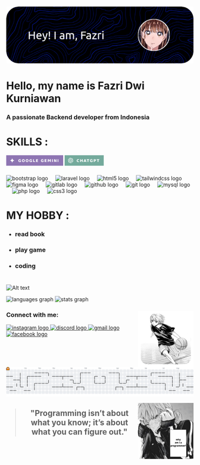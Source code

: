 
![banner](img/banner.png)

# **Hello, my name is Fazri Dwi Kurniawan**
<h3 align="left">A passionate Backend developer from Indonesia</h3>

# __SKILLS__ :
![gemini](img/GEMINI.png)
![chatGPT](img/CHATGPT.png)
###

<div align="left">
  <img src="https://cdn.jsdelivr.net/gh/devicons/devicon/icons/bootstrap/bootstrap-original.svg" height="40" alt="bootstrap logo"  />
  <img width="12" />
  <img src="https://cdn.jsdelivr.net/gh/devicons/devicon/icons/laravel/laravel-original.svg" height="40" alt="laravel logo"  />
  <img width="12" />
  <img src="https://cdn.jsdelivr.net/gh/devicons/devicon/icons/html5/html5-original.svg" height="40" alt="html5 logo"  />
  <img width="12" />
  <img src="https://cdn.jsdelivr.net/gh/devicons/devicon/icons/tailwindcss/tailwindcss-original-wordmark.svg" height="40" alt="tailwindcss logo"  />
  <img width="12" />
  <img src="https://cdn.jsdelivr.net/gh/devicons/devicon/icons/figma/figma-original.svg" height="40" alt="figma logo"  />
  <img width="12" />
  <img src="https://cdn.jsdelivr.net/gh/devicons/devicon/icons/gitlab/gitlab-original.svg" height="40" alt="gitlab logo"  />
  <img width="12" />
  <img src="https://cdn.jsdelivr.net/gh/devicons/devicon/icons/github/github-original.svg" height="40" alt="github logo"  />
  <img width="12" />
  <img src="https://cdn.jsdelivr.net/gh/devicons/devicon/icons/git/git-original.svg" height="40" alt="git logo"  />
  <img width="12" />
  <img src="https://cdn.jsdelivr.net/gh/devicons/devicon/icons/mysql/mysql-original.svg" height="40" alt="mysql logo"  />
  <img width="12" />
  <img src="https://cdn.jsdelivr.net/gh/devicons/devicon/icons/php/php-original.svg" height="40" alt="php logo"  />
  <img width="12" />
  <img src="https://cdn.jsdelivr.net/gh/devicons/devicon/icons/css3/css3-original.svg" height="40" alt="css3 logo"  />
</div>

# **MY HOBBY :**
- <h3>read book
- <h3>play game
- <h3>coding

#

###


![Alt text](https://spotify-recently-played-readme.vercel.app/api?user=313oc73rhcb4yxkcqds3irhbi6qi)

<p align="left">
<div align="left">
  <img src="https://github-readme-stats.vercel.app/api/top-langs?username=zeryj&locale=en&hide_title=false&layout=compact&card_width=320&langs_count=5&theme=dracula&hide_border=false" height="150" alt="languages graph"  />
  <img src="https://github-readme-stats.vercel.app/api?username=zeryj&hide_title=false&hide_rank=false&show_icons=true&include_all_commits=true&count_private=true&disable_animations=false&theme=dracula&locale=en&hide_border=false" height="150" alt="stats graph"  />
</div>

###

<img align="right" height="150" src="img/chinatsu.png"/>

###

<h3 align="left">Connect with me:</h3>
<div align="left">
  <a href="https://instagram.com/jri198" target="_blank">
    <img src="https://img.shields.io/static/v1?message=Instagram&logo=instagram&label=&color=E4405F&logoColor=white&labelColor=&style=for-the-badge" height="35" alt="instagram logo"  />
  </a>
  <a href="ttps://discord.gg/889815293814251540" target="_blank">
    <img src="https://img.shields.io/static/v1?message=Discord&logo=discord&label=&color=7289DA&logoColor=white&labelColor=&style=for-the-badge" height="35" alt="discord logo"  />
  </a>
  <a href="fazridwikurniawan1703@gmail.com" target="_blank">
    <img src="https://img.shields.io/static/v1?message=Gmail&logo=gmail&label=&color=D14836&logoColor=white&labelColor=&style=for-the-badge" height="35" alt="gmail logo"  />
  </a>
  <a href="https://www.facebook.com/share/16aU3FG1fR/" target="_blank">
    <img src="https://img.shields.io/static/v1?message=Facebook&logo=facebook&label=&color=1877F2&logoColor=white&labelColor=&style=for-the-badge" height="35" alt="facebook logo"  />
  </a>
</div>

###



<picture>
  <source media="(prefers-color-scheme: dark)" srcset="https://raw.githubusercontent.com/zeryj/zeryj/output/pacman-contribution-graph-dark.svg">
  <source media="(prefers-color-scheme: light)" srcset="https://raw.githubusercontent.com/zeryj/zeryj/output/pacman-contribution-graph.svg">
  <img alt="pacman contribution graph" src="https://raw.githubusercontent.com/zeryj/zeryj/output/pacman-contribution-graph.svg">
</picture>

</p>

<p>
<img align="right" height="150" src="img/hina.jpeg"/>

 > <h2 align="center">"Programming isn’t about what you know; it’s about what you can figure out."</h2>
</p>
